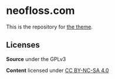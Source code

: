 # neofloss.com

This is the repository for [the theme](https://github.com/radiolevity/neofloss).

## Licenses

**Source** under the GPLv3

**Content** licensed under [CC BY-NC-SA 4.0](https://creativecommons.org/licenses/by-nc-sa/4.0/)
